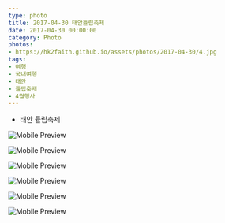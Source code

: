```yaml
---
type: photo
title: 2017-04-30 태안튤립축제
date: 2017-04-30 00:00:00
category: Photo
photos:
- https://hk2faith.github.io/assets/photos/2017-04-30/4.jpg
tags:
- 여행
- 국내여행
- 태안
- 튤립축제
- 4월행사
---
```


<!-- more -->

* 태안 튤립축제

![Mobile Preview](https://hk2faith.github.io/assets/photos/2017-04-30/2.jpg)

![Mobile Preview](https://hk2faith.github.io/assets/photos/2017-04-30/5.jpg)

![Mobile Preview](https://hk2faith.github.io/assets/photos/2017-04-30/6.jpg)

![Mobile Preview](https://hk2faith.github.io/assets/photos/2017-04-30/1.jpg)

![Mobile Preview](https://hk2faith.github.io/assets/photos/2017-04-30/3.jpg)

![Mobile Preview](https://hk2faith.github.io/assets/photos/2017-04-30/7.jpg)

